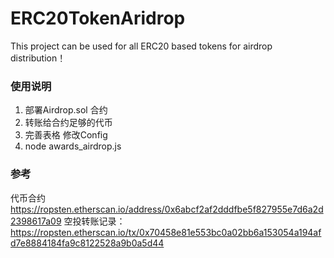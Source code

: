 # ERC20TokenAridrop
This project can be used for all ERC20 based tokens for airdrop distribution！

### 使用说明

1. 部署Airdrop.sol 合约 
2. 转账给合约足够的代币
3. 完善表格  修改Config
4. node awards_airdrop.js


### 参考

代币合约
https://ropsten.etherscan.io/address/0x6abcf2af2dddfbe5f827955e7d6a2d2398617a09
空投转账记录：
https://ropsten.etherscan.io/tx/0x70458e81e553bc0a02bb6a153054a194afd7e8884184fa9c8122528a9b0a5d44